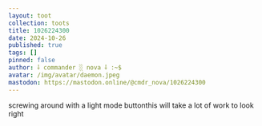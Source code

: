 ```yaml
---
layout: toot
collection: toots
title: 1026224300
date: 2024-10-26
published: true
tags: []
pinned: false
author: ⸸ commander ░ nova ⸸ :~$
avatar: /img/avatar/daemon.jpeg
mastodon: https://mastodon.online/@cmdr_nova/1026224300
---
```


screwing around with a light mode buttonthis will take a lot of work to look right
